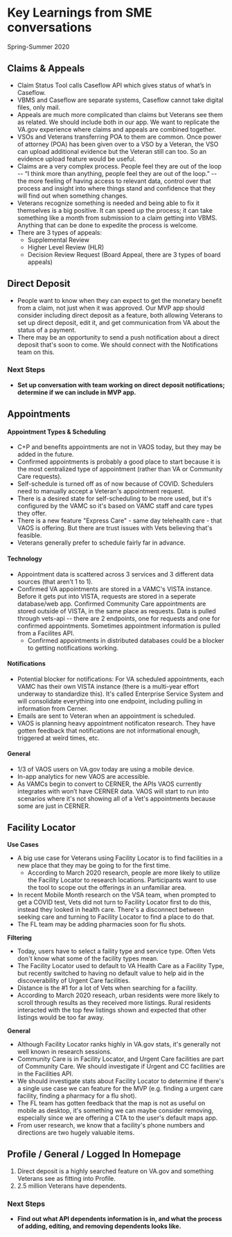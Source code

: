 # Key Learnings from SME conversations

Spring-Summer 2020

## Claims & Appeals
- Claim Status Tool calls Caseflow API which gives status of what’s in Caseflow. 
- VBMS and Caseflow are separate systems, Caseflow cannot take digital files, only mail.
- Appeals are much more complicated than claims but Veterans see them as related. We should include both in our app. We want to replicate the VA.gov experience where claims and appeals are combined together.
- VSOs and Veterans transferring POA to them are common. Once power of attorney (POA) has been given over to a VSO by a Veteran, the VSO can upload additional evidence but the Veteran still can too. So an evidence upload feature would be useful.
- Claims are a very complex process. People feel they are out of the loop -- “I think more than anything, people feel they are out of the loop.” -- the more feeling of having access to relevant data, control over that process and insight into where things stand and confidence that they will find out when something changes. 
- Veterans recognize something is needed and being able to fix it themselves is a big positive. It can speed up the process; it can take something like a month from submission to a claim getting into VBMS. Anything that can be done to expedite the process is welcome.
- There are 3 types of appeals: 
  - Supplemental Review
  - Higher Level Review (HLR)
  - Decision Review Request (Board Appeal, there are 3 types of board appeals)


## Direct Deposit
- People want to know when they can expect to get the monetary benefit from a claim, not just when it was approved. Our MVP app should consider including direct deposit as a feature, both allowing Veterans to set up direct deposit, edit it, and get communication from VA about the status of a payment.
- There may be an opportunity to send a push notification about a direct deposit that's soon to come. We should connect with the Notifications team on this.

### Next Steps
- **Set up conversation with team working on direct deposit notifications; determine if we can include in MVP app.**


## Appointments
#### Appointment Types & Scheduling
- C+P and benefits appointments are not in VAOS today, but they may be added in the future.
- Confirmed appointments is probably a good place to start because it is the most centralized type of appointment (rather than VA or Community Care requests).
- Self-schedule is turned off as of now because of COVID. Schedulers need to manually accept a Veteran's appointment request.
- There is a desired state for self-scheduling to be more used, but it's configured by the VAMC so it's based on VAMC staff and care types they offer. 
- There is a new feature "Express Care" - same day telehealth care - that VAOS is offering. But there are trust issues with Vets believing that's  feasible.
- Veterans generally prefer to schedule fairly far in advance. 


#### Technology
- Appointment data is scattered across 3 services and 3 different data sources (that aren’t 1 to 1). 
- Confirmed VA appointments are stored in a VAMC's VISTA instance. Before it gets put into VISTA, requests are stored in a seperate database/web app. Confirmed Community Care appointments are stored outside of VISTA, in the same place as requests. Data is pulled through vets-api -- there are 2 endpoints, one for requests and one for confirmed appointments. Sometimes appointment information is pulled from a Facilites API.
  - Confirmed appointments in distributed databases could be a blocker to getting notifications working.

#### Notifications
- Potential blocker for notifications: For VA scheduled appointments, each VAMC has their own VISTA instance (there is a multi-year effort underway to standardize this). It's called Enterprise Service System and will consolidate everything into one endpoint, including pulling in information from Cerner.
- Emails are sent to Veteran when an appointment is scheduled.
- VAOS is planning heavy appointment notificaton research. They have gotten feedback that notifications are not informational enough, triggered at weird times, etc.


#### General 
- 1/3 of VAOS users on VA.gov today are using a mobile device.
- In-app analytics for new VAOS are accessible.
- As VAMCs begin to convert to CERNER, the APIs VAOS currently integrates with won’t have CERNER data. VAOS will start to run into scenarios where it's not showing all of a Vet's appointments because some are just in CERNER.


## Facility Locator
**Use Cases**
- A big use case for Veterans using Facility Locator is to find facilities in a new place that they may be going to for the first time. 
    - According to March 2020 research, people are more likely to utilize the Facility Locator to research locations. Participants want to use the tool to scope out the offerings in an unfamiliar area. 
- In recent Mobile Month research on the VSA team, when prompted to get a COVID test, Vets did not turn to Facility Locator first to do this, instead they looked in health care. There's a disconnect between seeking care and turning to Facility Locator to find a place to do that.
- The FL team may be adding pharmacies soon for flu shots. 

**Filtering**
- Today, users have to select a faility type and service type. Often Vets don't know what some of the facility types mean.
- The Facility Locator used to default to VA Health Care as a Facility Type, but recently switched to having no default value to help aid in the discoverability of Urgent Care facilities.
- Distance is the #1 for a lot of Vets when searching for a facility.
- According to March 2020 reseach, urban residents were more likely to scroll through results as they received more listings. Rural residents interacted with the top few listings shown and expected that other listings would be too far away. 


**General**
- Although Facility Locator ranks highly in VA.gov stats, it's generally not well known in research sessions.
- Community Care is in Facility Locator, and Urgent Care facilities are part of Community Care. We should investigate if Urgent and CC facilities are in the Facilities API. 
- We should investigate stats about Facility Locator to determine if there's a single use case we can feature for the MVP (e.g. finding a urgent care facility, finding a pharmacy for a flu shot). 
- The FL team has gotten feedback that the map is not as useful on mobile as desktop, it's something we can maybe consider removing, especially since we are offering a CTA to the user's default maps app.
- From user research, we know that a facility's phone numbers and directions are two hugely valuable items.


## Profile / General / Logged In Homepage
1. Direct deposit is a highly searched feature on VA.gov and something Veterans see as fitting into Profile.
2. 2.5 million Veterans have dependents.

### Next Steps
- **Find out what API dependents information is in, and what the process of adding, editing, and removing dependents looks like.**
